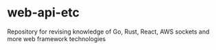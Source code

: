 # web-api-etc
Repository for revising knowledge of Go, Rust, React, AWS sockets and more web framework technologies 
